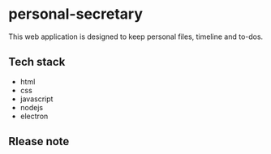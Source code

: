 # personal-secretary
This web application is designed to keep personal files, timeline and to-dos.

## Tech stack
- html
- css
- javascript
- nodejs
- electron   
   
## Rlease note
